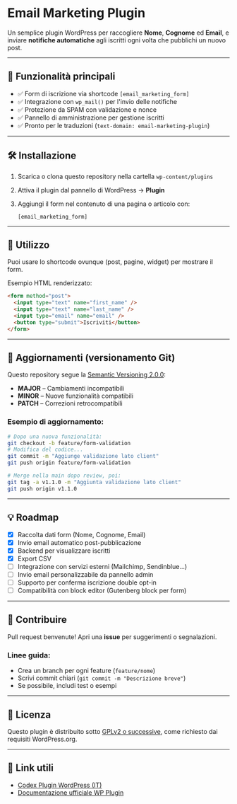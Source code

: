 # Email Marketing Plugin

Un semplice plugin WordPress per raccogliere **Nome**, **Cognome** ed **Email**, e inviare **notifiche automatiche** agli iscritti ogni volta che pubblichi un nuovo post.

---

## 🚀 Funzionalità principali

* ✅ Form di iscrizione via shortcode `[email_marketing_form]`
* ✅ Integrazione con `wp_mail()` per l'invio delle notifiche
* ✅ Protezione da SPAM con validazione e nonce
* ✅ Pannello di amministrazione per gestione iscritti
* ✅ Pronto per le traduzioni (`text-domain: email-marketing-plugin`)

---

## 🛠️ Installazione

1. Scarica o clona questo repository nella cartella `wp-content/plugins`
2. Attiva il plugin dal pannello di WordPress → **Plugin**
3. Aggiungi il form nel contenuto di una pagina o articolo con:

   ```
   [email_marketing_form]
   ```

---

## 🧩 Utilizzo

Puoi usare lo shortcode ovunque (post, pagine, widget) per mostrare il form.

Esempio HTML renderizzato:

```html
<form method="post">
  <input type="text" name="first_name" />
  <input type="text" name="last_name" />
  <input type="email" name="email" />
  <button type="submit">Iscriviti</button>
</form>
```

---

## 🔄 Aggiornamenti (versionamento Git)

Questo repository segue la [Semantic Versioning 2.0.0](https://semver.org/lang/it/):

* **MAJOR** – Cambiamenti incompatibili
* **MINOR** – Nuove funzionalità compatibili
* **PATCH** – Correzioni retrocompatibili

### Esempio di aggiornamento:

```bash
# Dopo una nuova funzionalità:
git checkout -b feature/form-validation
# Modifica del codice...
git commit -m "Aggiunge validazione lato client"
git push origin feature/form-validation

# Merge nella main dopo review, poi:
git tag -a v1.1.0 -m "Aggiunta validazione lato client"
git push origin v1.1.0
```

---

## 💡 Roadmap

* [x] Raccolta dati form (Nome, Cognome, Email)
* [x] Invio email automatico post-pubblicazione
* [x] Backend per visualizzare iscritti
* [x] Export CSV
* [ ] Integrazione con servizi esterni (Mailchimp, Sendinblue...)
* [ ] Invio email personalizzabile da pannello admin
* [ ] Supporto per conferma iscrizione double opt-in
* [ ] Compatibilità con block editor (Gutenberg block per form)

---

## 🤝 Contribuire

Pull request benvenute! Apri una **issue** per suggerimenti o segnalazioni.

### Linee guida:

* Crea un branch per ogni feature (`feature/nome`)
* Scrivi commit chiari (`git commit -m "Descrizione breve"`)
* Se possibile, includi test o esempi

---

## 📄 Licenza

Questo plugin è distribuito sotto [GPLv2 o successive](http://www.gnu.org/licenses/gpl-2.0.html), come richiesto dai requisiti WordPress.org.

---

## 🔗 Link utili

* [Codex Plugin WordPress (IT)](https://codex.wordpress.org/it:Scrivere_un_Plugin)
* [Documentazione ufficiale WP Plugin](https://developer.wordpress.org/plugins/)
